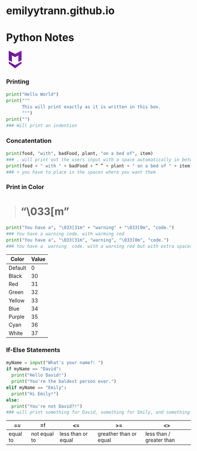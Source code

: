 # emilyytrann.github.io

# Python Notes
![alt text](https://github.com/adam-p/markdown-here/raw/master/src/common/images/icon48.png "Made with Github")

### Printing
```python
print("Hello World")
print("""
      This will print exactly as it is written in this box.
      """)
print("")
### Will print an indention
```

### Concatentation
```python
print(food, "with", badFood, plant, "on a bed of", item)
### , will print out the users input with a space automatically in between
print(food + " with " + badFood + “ ” + plant + " on a bed of " + item)
### + you have to place in the spaces where you want them
```

### Print in Color
> # “\033[m”

```python
print("You have a", "\033[31m" + "warning" + "\033[0m", "code.")
### You have a warning code. with warming red
print("You have a", "\033[31m", "warning", "\033[0m", "code.")
### You have a  warning  code. with a warning red but with extra spaces
```
| **Color**   | **Value** |
|---------|-------|
| Default | 0     |
| Black   | 30    |
| Red     | 31    |
| Green   | 32    |
| Yellow  | 33    |
| Blue    | 34    |
| Purple  | 35    |
| Cyan    | 36    |
| White   | 37    |

### If-Else Statements
```python
myName = input("What's your name?: ")
if myName == "David":
  print("Hello David!")
  print("You're the baldest person ever.")  
elif myName == "Emily":
  print("Hi Emily!")
else:
  print("You're not David?!")
### will print something for David, something for Emily, and something for everything else
```
| == | =! | <= | >= | <> |
|----|----|----|----|----|
| equal to | not equal to | less than or equal | greather than or equal | less than / greater than |

